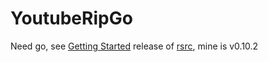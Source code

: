 # YoutubeRipGo

Need 
  go, see [Getting Started](https://go.dev/doc/install)
  release of [rsrc](https://github.com/akavel/rsrc), mine is v0.10.2
  
